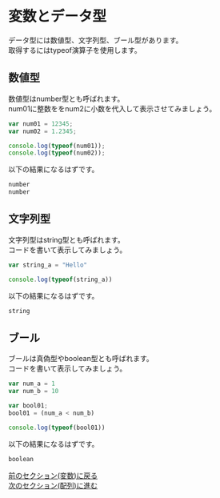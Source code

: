 # 変数とデータ型

データ型には数値型、文字列型、ブール型があります。  
取得するにはtypeof演算子を使用します。

## 数値型

数値型はnumber型とも呼ばれます。  
num01に整数ををnum2に小数を代入して表示させてみましょう。  

```js
var num01 = 12345;
var num02 = 1.2345;

console.log(typeof(num01));
console.log(typeof(num02));
```

以下の結果になるはずです。

```txt
number
number
```

## 文字列型

文字列型はstring型とも呼ばれます。  
コードを書いて表示してみましょう。

```js
var string_a = "Hello"

console.log(typeof(string_a))
```

以下の結果になるはずです。

```txt
string
```

## ブール

ブールは真偽型やboolean型とも呼ばれます。  
コードを書いて表示してみましょう。  

```js
var num_a = 1
var num_b = 10

var bool01;
bool01 = (num_a < num_b)

console.log(typeof(bool01))
```

以下の結果になるはずです。

```txt
boolean
```

[前のセクション(変数)に戻る](./02-variant.md)  
[次のセクション(配列)に進む](./04-array.md)